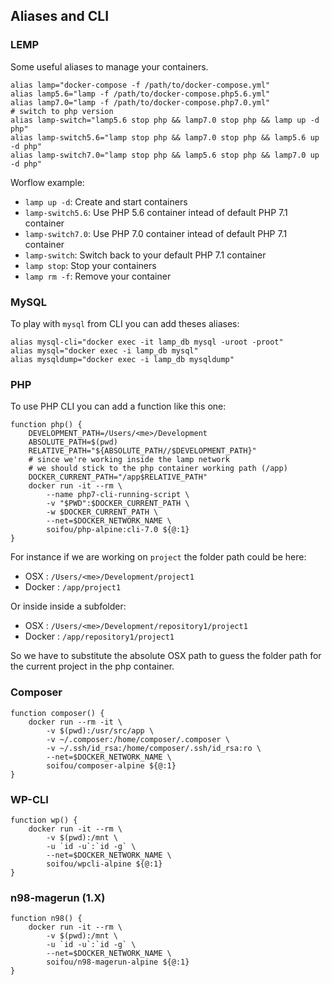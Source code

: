 ## Aliases and CLI

### LEMP
Some useful aliases to manage your containers.
```
alias lamp="docker-compose -f /path/to/docker-compose.yml"
alias lamp5.6="lamp -f /path/to/docker-compose.php5.6.yml"
alias lamp7.0="lamp -f /path/to/docker-compose.php7.0.yml"
# switch to php version
alias lamp-switch="lamp5.6 stop php && lamp7.0 stop php && lamp up -d php"
alias lamp-switch5.6="lamp stop php && lamp7.0 stop php && lamp5.6 up -d php"
alias lamp-switch7.0="lamp stop php && lamp5.6 stop php && lamp7.0 up -d php"
```

Worflow example:
* `lamp up -d`: Create and start containers
* `lamp-switch5.6`: Use PHP 5.6 container intead of default PHP 7.1 container
* `lamp-switch7.0`: Use PHP 7.0 container intead of default PHP 7.1 container
* `lamp-switch`: Switch back to your default PHP 7.1 container
* `lamp stop`: Stop your containers
* `lamp rm -f`: Remove your container

### MySQL
To play with `mysql` from CLI you can add theses aliases:
```
alias mysql-cli="docker exec -it lamp_db mysql -uroot -proot"
alias mysql="docker exec -i lamp_db mysql"
alias mysqldump="docker exec -i lamp_db mysqldump"
```

### PHP
To use PHP CLI you can add a function like this one:
```
function php() {
    DEVELOPMENT_PATH=/Users/<me>/Development
    ABSOLUTE_PATH=$(pwd)
    RELATIVE_PATH="${ABSOLUTE_PATH//$DEVELOPMENT_PATH}"
    # since we're working inside the lamp network
    # we should stick to the php container working path (/app)
    DOCKER_CURRENT_PATH="/app$RELATIVE_PATH"
    docker run -it --rm \
        --name php7-cli-running-script \
        -v "$PWD":$DOCKER_CURRENT_PATH \
        -w $DOCKER_CURRENT_PATH \
        --net=$DOCKER_NETWORK_NAME \
        soifou/php-alpine:cli-7.0 ${@:1}
}
```
For instance if we are working on `project` the folder path could be here:
- OSX : `/Users/<me>/Development/project1`
- Docker : `/app/project1`

Or inside inside a subfolder:
- OSX : `/Users/<me>/Development/repository1/project1`
- Docker : `/app/repository1/project1`

So we have to substitute the absolute OSX path to guess the folder path for the current project in the php container.

### Composer
```
function composer() {
    docker run --rm -it \
        -v $(pwd):/usr/src/app \
        -v ~/.composer:/home/composer/.composer \
        -v ~/.ssh/id_rsa:/home/composer/.ssh/id_rsa:ro \
        --net=$DOCKER_NETWORK_NAME \
        soifou/composer-alpine ${@:1}
}
```

### WP-CLI
```
function wp() {
    docker run -it --rm \
        -v $(pwd):/mnt \
        -u `id -u`:`id -g` \
        --net=$DOCKER_NETWORK_NAME \
        soifou/wpcli-alpine ${@:1}
}
```

### n98-magerun (1.X)
```
function n98() {
    docker run -it --rm \
        -v $(pwd):/mnt \
        -u `id -u`:`id -g` \
        --net=$DOCKER_NETWORK_NAME \
        soifou/n98-magerun-alpine ${@:1}
}
```